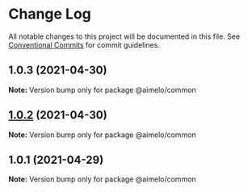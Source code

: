 # Change Log

All notable changes to this project will be documented in this file.
See [Conventional Commits](https://conventionalcommits.org) for commit guidelines.

## 1.0.3 (2021-04-30)

**Note:** Version bump only for package @aimelo/common





## [1.0.2](https://github.com/aimelo-io/aimelo-nestjs/compare/@aimelo/common@1.0.1...@aimelo/common@1.0.2) (2021-04-30)

**Note:** Version bump only for package @aimelo/common





## 1.0.1 (2021-04-29)

**Note:** Version bump only for package @aimelo/common

